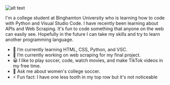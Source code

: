 ![alt text](http://url/to/img.png)

I'm a college student at Binghamton University who is learning how to code with Python and Visual Studio Code. I have recently been learning about APIs and Web Scraping. It's fun to code something that anyone on the web can easily see. Hopefully in the future I can take my skills and try to learn another programming language. 


- 🌱 I’m currently learning HTML, CSS, Python, and VSC.
- 🔭 I’m currently working on web scraping for my final project. 
- 😀 I like to play soccer, code, watch movies, and make TikTok videos in my free time.
- 💬 Ask me about women's college soccer.
- ⚡ Fun fact: I have one less tooth in my top row but it's not noticeable 
